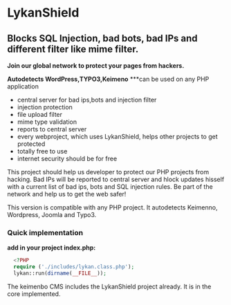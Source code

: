 # LykanShield
## Blocks SQL Injection, bad bots, bad IPs and different filter like mime filter.

**Join our global network to protect your pages from hackers.** 

**Autodetects WordPress,TYPO3,Keimeno**
***can be used on any PHP application

- central server for bad ips,bots and injection filter
- injection protection
- file upload filter
- mime type validation
- reports to central server
- every webproject, which uses LykanShield, helps other projects to get protected
- totally free to use
- internet security should be for free

This project should help us developer to protect our PHP projects from hacking. Bad IPs will be reported to central server 
and hlock updates hisself with a current list of bad ips, bots and SQL injection rules.
Be part of the network and help us to get the web safer!
 
This version is compatible with any PHP project. It autodetects Keimenno, Wordpress, Joomla and Typo3.
 
### Quick implementation
**add in your project index.php:**

```php
  <?PHP
  require ('./includes/lykan.class.php');
  lykan::run(dirname(__FILE__));
```
 
The keimenbo CMS includes the LykanShield project already. It is in the core implemented.
